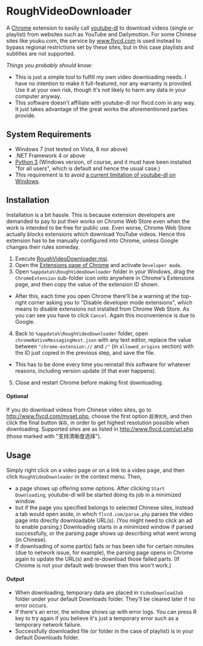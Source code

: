 ﻿# RoughVideoDownloader
A [Chrome](https://www.google.com/chrome/browser/desktop/index.html) extension to easily call [youtube-dl](http://rg3.github.io/youtube-dl/) to download videos (single or playlist) from websites such as YouTube and Dailymotion. For some Chinese sites like youku.com, the service by www.flvcd.com is used instead to bypass regional restrictions set by these sites, but in this case playlists and subtitles are not supported.

*Things you probably should know:*

- This is just a simple tool to fulfill my own video downloading needs. I have no intention to make it full-featured, nor any warranty is provided. Use it at your own risk, though it's not likely to harm any data in your computer anyway.
- This software doesn't affiliate with youtube-dl nor flvcd.com in any way. It just takes advantage of the great works the aforementioned parties provide.

## System Requirements
- Windows 7 (not tested on Vista, 8 nor above)
- .NET Framework 4 or above
- [Python 3](https://www.python.org/) (Windows version, of course, and it must have been installed "for all users", which is default and hence the usual case.)
 - This requirement is to avoid [a current limitation of youtube-dl on Windows](https://github.com/rg3/youtube-dl/issues/5045).

## Installation
Installation is a bit hassle. This is because extension developers are demanded to pay to put their works on Chrome Web Store even when the work is intended to be free for public use. Even worse, Chrome Web Store actually blocks extensions which download YouTube videos. Hence this extension has to be manually configured into Chrome, unless Google changes their rules someday.

1. Execute [RoughVideoDownloader.msi](https://github.com/casinero/RoughVideoDownloader/raw/master/RoughVideoDownloader/Setup/Express/SingleImage/DiskImages/DISK1/RoughVideoDownloader.msi).
2. Open the [Extensions page of Chrome](chrome://extensions/) and activate `Developer mode`.
3. Open `%appdata%\RoughVideoDownloader` folder in your Windows, drag the `ChromeExtension` sub-folder icon onto anywhere in Chrome's Extensions page, and then copy the value of the extension ID shown.
 - After this, each time you open Chrome there'll be a warning at the top-right corner asking you to "Disable developer mode extensions", which means to disable extensions not installed from Chrome Web Store. As you can see you have to click `Cancel`. Again this inconvenience is due to Google.
4. Back to `%appdata%\RoughVideoDownloader` folder, open `chromeNativeMessagingHost.json` with any text editor, replace the value between `"chrome-extension://` and `/"` (in `allowed_origins` section) with the ID just copied in the previous step, and save the file.
 - This has to be done every time you reinstall this software for whatever reasons, including version update (if that ever happens).
5. Close and restart Chrome before making first downloading.

#### Optional
If you do download videos from Chinese video sites, go to http://www.flvcd.com/myset.php, choose the first option `超清优先`, and then click the final button `保存`, in order to get highest resolution possible when downloading. Supported sites are as listed in http://www.flvcd.com/url.php (those marked with "支持清晰度选择").

## Usage
Simply right click on a video page or on a link to a video page, and then click `RoughVideoDownloader` in the context menu. Then,

- a page shows up offering some options. After clicking `Start Downloading`, youtube-dl will be started doing its job in a minimized window.
- but if the page you specified belongs to selected Chinese sites, instead a tab would open aside, in which `flvcd.com/parse.php` parses the video page into directly downloadable URL(s). (You might need to click an ad to enable parsing.) Downloading starts in a minimized window if parsed successfully, or the parsing page shows up describing what went wrong (in Chinese).
 - If downloading of some part(s) fails or has been idle for certain minutes (due to network issue, for example), the parsing page opens in Chrome again to update the URL(s) and re-download those failed parts. (If Chrome is not your default web browser then this won't work.)

#### Output
- When downloading, temporary data are placed in `VideoDownloadJob` folder under your default Downloads folder. They'll be cleared later if no error occurs.
- If there's an error, the window shows up with error logs. You can press R key to try again if you believe it's just a temporary error such as a temporary network failure.
- Successfully downloaded file (or folder in the case of playlist) is in your default Downloads folder.
